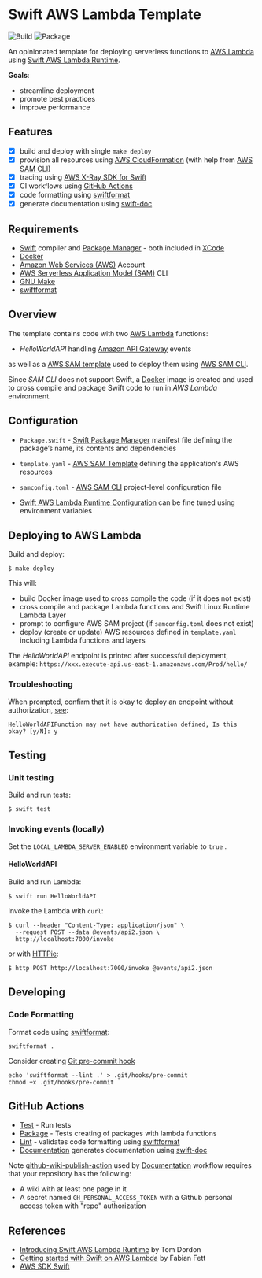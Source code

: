 # Swift AWS Lambda Template

![Build](https://github.com/pokryfka/swift-aws-lambda-template/workflows/Build/badge.svg)
![Package](https://github.com/pokryfka/swift-aws-lambda-template/workflows/Package/badge.svg)

An opinionated template for deploying serverless functions to [AWS Lambda](https://aws.amazon.com/lambda/) using [Swift AWS Lambda Runtime](https://github.com/swift-server/swift-aws-lambda-runtime/).

**Goals**:

- streamline deployment
- promote best practices
- improve performance

## Features

- [x] build and deploy with single `make deploy`
- [x] provision all resources using [AWS Cloud​Formation](https://aws.amazon.com/cloudformation/) (with help from [AWS SAM CLI](https://github.com/awslabs/serverless-application-model))
- [x] tracing using [AWS X-Ray SDK for Swift](https://github.com/pokryfka/aws-xray-sdk-swift)
- [x] CI workflows using [GitHub Actions](https://github.com/features/actions)
- [x] code formatting using [swiftformat](https://github.com/nicklockwood/SwiftFormat)
- [x] generate documentation using [swift-doc](https://github.com/SwiftDocOrg/swift-doc)

## Requirements

- [Swift](https://swift.org) compiler and [Package Manager](https://swift.org/package-manager/) - both included in [XCode](https://developer.apple.com/xcode/)
- [Docker](https://docs.docker.com/docker-for-mac/install/)
- [Amazon Web Services (AWS)](https://aws.amazon.com) Account
- [AWS Serverless Application Model (SAM)](https://github.com/awslabs/serverless-application-model) CLI
- [GNU Make](https://www.gnu.org/software/make/)
- [swiftformat](https://github.com/nicklockwood/SwiftFormat)

## Overview

The template contains code with two [AWS Lambda](https://aws.amazon.com/lambda/) functions:

- *HelloWorldAPI* handling [Amazon API Gateway](https://aws.amazon.com/api-gateway/) events

as well as a [AWS SAM template](https://docs.aws.amazon.com/serverless-application-model/latest/developerguide/sam-specification.html) used to deploy them using [AWS SAM CLI](https://docs.aws.amazon.com/serverless-application-model/latest/developerguide/serverless-sam-cli-command-reference.html).

Since *SAM CLI* does not support Swift, a [Docker](https://docs.docker.com/docker-for-mac/install/) image is created and used to cross compile and package Swift code to run in *AWS Lambda* environment.

## Configuration

- `Package.swift` - [Swift Package Manager](https://swift.org/package-manager/) manifest file defining the package’s name, its contents and dependencies

- `template.yaml` - [AWS SAM Template](https://docs.aws.amazon.com/serverless-application-model/latest/developerguide/sam-specification.html) defining the application's AWS resources

- `samconfig.toml` - [AWS SAM CLI](https://docs.aws.amazon.com/serverless-application-model/latest/developerguide/serverless-sam-cli-config.html) project-level configuration file

- [Swift AWS Lambda Runtime Configuration](https://github.com/swift-server/swift-aws-lambda-runtime) can be fine tuned using environment variables

## Deploying to AWS Lambda

Build and deploy:

```
$ make deploy
```

This will:

- build Docker image used to cross compile the code (if it does not exist)
- cross compile and package Lambda functions and Swift Linux Runtime Lambda Layer
- prompt to configure AWS SAM project (if `samconfig.toml` does not exist)
- deploy (create or update) AWS resources defined in `template.yaml` including Lambda functions and layers 

The *HelloWorldAPI* endpoint is printed after successful deployment, example: `https://xxx.execute-api.us-east-1.amazonaws.com/Prod/hello/` 

### Troubleshooting

When prompted, confirm that it is okay to deploy an endpoint without authorization, [see](https://docs.aws.amazon.com/serverless-application-model/latest/developerguide/serverless-deploying.html):

```
HelloWorldAPIFunction may not have authorization defined, Is this okay? [y/N]: y
```

## Testing

### Unit testing

Build and run tests:

```
$ swift test
```

### Invoking events (locally)

Set the `LOCAL_LAMBDA_SERVER_ENABLED` environment variable to `true` .

#### HelloWorldAPI

Build and run Lambda:

```
$ swift run HelloWorldAPI
```

Invoke the Lambda with `curl`:

```
$ curl --header "Content-Type: application/json" \
  --request POST --data @events/api2.json \
  http://localhost:7000/invoke
```

or with [HTTPie](https://httpie.org):

```
$ http POST http://localhost:7000/invoke @events/api2.json
```

## Developing

### Code Formatting

Format code using [swiftformat](https://github.com/nicklockwood/SwiftFormat):

```
swiftformat .
```

Consider creating [Git pre-commit hook](https://github.com/nicklockwood/SwiftFormat#git-pre-commit-hook)

```
echo 'swiftformat --lint .' > .git/hooks/pre-commit
chmod +x .git/hooks/pre-commit
```

## GitHub Actions

- [Test](.github/workflows/test.yml) - Run tests
- [Package](.github/workflows/package.yml) - Tests creating of packages with lambda functions
- [Lint](.github/workflows/lint.yml) - validates code formatting using [swiftformat](https://github.com/nicklockwood/SwiftFormat)
- [Documentation](.github/workflows/documentation.yml) generates documentation using [swift-doc](https://github.com/SwiftDocOrg/swift-doc)

Note [github-wiki-publish-action](https://github.com/SwiftDocOrg/github-wiki-publish-action) used by [Documentation](.github/workflows/documentation.yml) workflow requires that your repository has the following:

- A wiki with at least one page in it
- A secret named `GH_PERSONAL_ACCESS_TOKEN` with a Github personal access token with "repo" authorization

## References

- [Introducing Swift AWS Lambda Runtime](https://swift.org/blog/aws-lambda-runtime) by Tom Dordon
- [Getting started with Swift on AWS Lambda](https://fabianfett.de/getting-started-with-swift-aws-lambda-runtime) by Fabian Fett
- [AWS SDK Swift](https://github.com/swift-aws/aws-sdk-swift)
